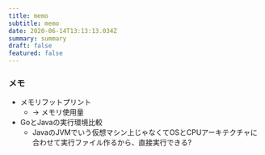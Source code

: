 ```yaml
---
title: memo
subtitle: memo
date: 2020-06-14T13:13:13.034Z
summary: summary
draft: false
featured: false
---
```


### メモ

- メモリフットプリント
  - -> メモリ使用量
- GoとJavaの実行環境比較
  - JavaのJVMでいう仮想マシン上じゃなくてOSとCPUアーキテクチャに合わせて実行ファイル作るから、直接実行できる?
